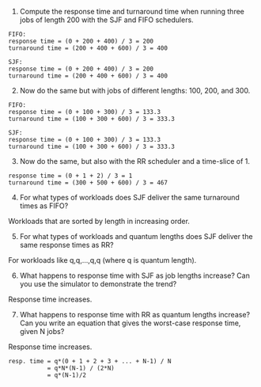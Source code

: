 1. Compute the response time and turnaround time when running three jobs of length 200 with the SJF and FIFO schedulers.

```
FIFO:
response time = (0 + 200 + 400) / 3 = 200
turnaround time = (200 + 400 + 600) / 3 = 400

SJF:
response time = (0 + 200 + 400) / 3 = 200
turnaround time = (200 + 400 + 600) / 3 = 400
```

2. Now do the same but with jobs of different lengths: 100, 200, and 300.

```
FIFO:
response time = (0 + 100 + 300) / 3 = 133.3
turnaround time = (100 + 300 + 600) / 3 = 333.3

SJF:
response time = (0 + 100 + 300) / 3 = 133.3
turnaround time = (100 + 300 + 600) / 3 = 333.3
```

3. Now do the same, but also with the RR scheduler and a time-slice of 1.

```
response time = (0 + 1 + 2) / 3 = 1
turnaround time = (300 + 500 + 600) / 3 = 467
```

4. For what types of workloads does SJF deliver the same turnaround times as FIFO?

Workloads that are sorted by length in increasing order.

5. For what types of workloads and quantum lengths does SJF deliver the same response times as RR?

For workloads like q,q,...,q,q (where q is quantum length).

6. What happens to response time with SJF as job lengths increase? Can you use the simulator to demonstrate the trend?

Response time increases.

7. What happens to response time with RR as quantum lengths increase? Can you write an equation that gives the worst-case response time, given N jobs?

Response time increases.

```
resp. time = q*(0 + 1 + 2 + 3 + ... + N-1) / N
           = q*N*(N-1) / (2*N)
           = q*(N-1)/2
```
